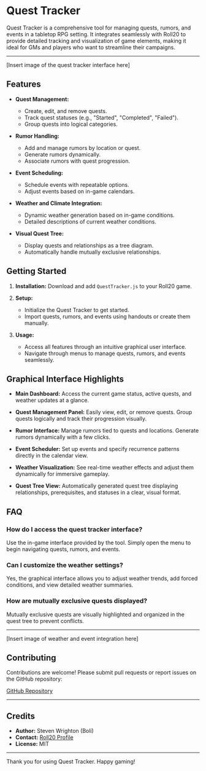 # Quest Tracker

Quest Tracker is a comprehensive tool for managing quests, rumors, and events in a tabletop RPG setting. It integrates seamlessly with Roll20 to provide detailed tracking and visualization of game elements, making it ideal for GMs and players who want to streamline their campaigns.

---

[Insert image of the quest tracker interface here]

## Features

- **Quest Management:**
  - Create, edit, and remove quests.
  - Track quest statuses (e.g., "Started", "Completed", "Failed").
  - Group quests into logical categories.

- **Rumor Handling:**
  - Add and manage rumors by location or quest.
  - Generate rumors dynamically.
  - Associate rumors with quest progression.

- **Event Scheduling:**
  - Schedule events with repeatable options.
  - Adjust events based on in-game calendars.

- **Weather and Climate Integration:**
  - Dynamic weather generation based on in-game conditions.
  - Detailed descriptions of current weather conditions.

- **Visual Quest Tree:**
  - Display quests and relationships as a tree diagram.
  - Automatically handle mutually exclusive relationships.

## Getting Started

1. **Installation:**
   Download and add `QuestTracker.js` to your Roll20 game.

2. **Setup:**
   - Initialize the Quest Tracker to get started.
   - Import quests, rumors, and events using handouts or create them manually.

3. **Usage:**
   - Access all features through an intuitive graphical user interface.
   - Navigate through menus to manage quests, rumors, and events seamlessly.

## Graphical Interface Highlights

- **Main Dashboard:**
  Access the current game status, active quests, and weather updates at a glance.

- **Quest Management Panel:**
  Easily view, edit, or remove quests. Group quests logically and track their progression visually.

- **Rumor Interface:**
  Manage rumors tied to quests and locations. Generate rumors dynamically with a few clicks.

- **Event Scheduler:**
  Set up events and specify recurrence patterns directly in the calendar view.

- **Weather Visualization:**
  See real-time weather effects and adjust them dynamically for immersive gameplay.

- **Quest Tree View:**
  Automatically generated quest tree displaying relationships, prerequisites, and statuses in a clear, visual format.

## FAQ

### How do I access the quest tracker interface?
Use the in-game interface provided by the tool. Simply open the menu to begin navigating quests, rumors, and events.

### Can I customize the weather settings?
Yes, the graphical interface allows you to adjust weather trends, add forced conditions, and view detailed weather summaries.

### How are mutually exclusive quests displayed?
Mutually exclusive quests are visually highlighted and organized in the quest tree to prevent conflicts.

---

[Insert image of weather and event integration here]

## Contributing

Contributions are welcome! Please submit pull requests or report issues on the GitHub repository:

[GitHub Repository](https://github.com/boli32/QuestTracker)

---

## Credits

- **Author:** Steven Wrighton (Boli)
- **Contact:** [Roll20 Profile](https://app.roll20.net/users/3714078/boli)
- **License:** MIT

---

Thank you for using Quest Tracker. Happy gaming!

